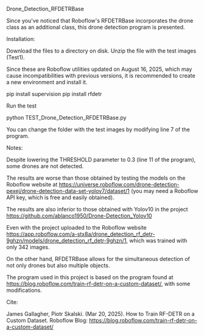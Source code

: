 Drone_Detection_RFDETRBase

Since you've noticed that Roboflow's RFDETRBase incorporates the drone class as an additional class, this drone detection program is presented.

Installation:

Download the files to a directory on disk. Unzip the file with the test images (Test1).

Since these are Roboflow utilities updated on August 16, 2025, which may cause incompatibilities with previous versions, it is recommended to create a new environment and install it.

pip install supervision
pip install rfdetr

Run the test

python TEST_Drone_Detection_RFDETRBase.py

You can change the folder with the test images by modifying line 7 of the program.

Notes:

Despite lowering the THRESHOLD parameter to 0.3 (line 11 of the program), some drones are not detected.

The results are worse than those obtained by testing the models on the Roboflow website at
https://universe.roboflow.com/drone-detection-pexej/drone-detection-data-set-yolov7/dataset/1 (you may need a Roboflow API key, which is free and easily obtained).

The results are also inferior to those obtained with Yolov10 in the project https://github.com/ablanco1950/Drone-Detection_Yolov10

Even with the project uploaded to the Roboflow website https://app.roboflow.com/a-stx8a/drone_detection_rf_detr-9ghzn/models/drone_detection_rf_detr-9ghzn/1, which was trained with only 342 images.

On the other hand, RFDETRBase allows for the simultaneous detection of not only drones but also multiple objects.

The program used in this project is based on the program found at https://blog.roboflow.com/train-rf-detr-on-a-custom-dataset/, with some modifications.

Cite:

James Gallagher, Piotr Skalski. (Mar 20, 2025). How to Train RF-DETR on a Custom Dataset. Roboflow Blog: https://blog.roboflow.com/train-rf-detr-on-a-custom-dataset/
